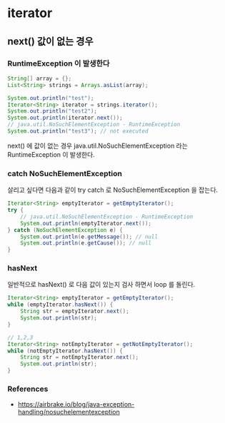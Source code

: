 # iterator

## next() 값이 없는 경우
### RuntimeException 이 발생한다
```java
String[] array = {};
List<String> strings = Arrays.asList(array);

System.out.println("test");
Iterator<String> iterator = strings.iterator();
System.out.println("test2");
System.out.println(iterator.next());
// java.util.NoSuchElementException - RuntimeException
System.out.println("test3"); // not executed
```

next() 에 값이 없는 경우 java.util.NoSuchElementException 라는 RuntimeException 이 발생한다.

### catch NoSuchElementException
살리고 싶다면 다음과 같이 try catch 로 NoSuchElementException 을 잡는다.
```java
Iterator<String> emptyIterator = getEmptyIterator();
try {
    // java.util.NoSuchElementException - RuntimeException
    System.out.println(emptyIterator.next());
} catch (NoSuchElementException e) {
    System.out.println(e.getMessage()); // null
    System.out.println(e.getCause()); // null
}
```

### hasNext
일반적으로 hasNext() 로 다음 값이 있는지 검사 하면서 loop 를 돌린다.
```java
Iterator<String> emptyIterator = getEmptyIterator();
while (emptyIterator.hasNext()) {
    String str = emptyIterator.next();
    System.out.println(str);
}

// 1,2,3
Iterator<String> notEmptyIterator = getNotEmptyIterator();
while (notEmptyIterator.hasNext()) {
    String str = notEmptyIterator.next();
    System.out.println(str);
}
```

### References
* https://airbrake.io/blog/java-exception-handling/nosuchelementexception